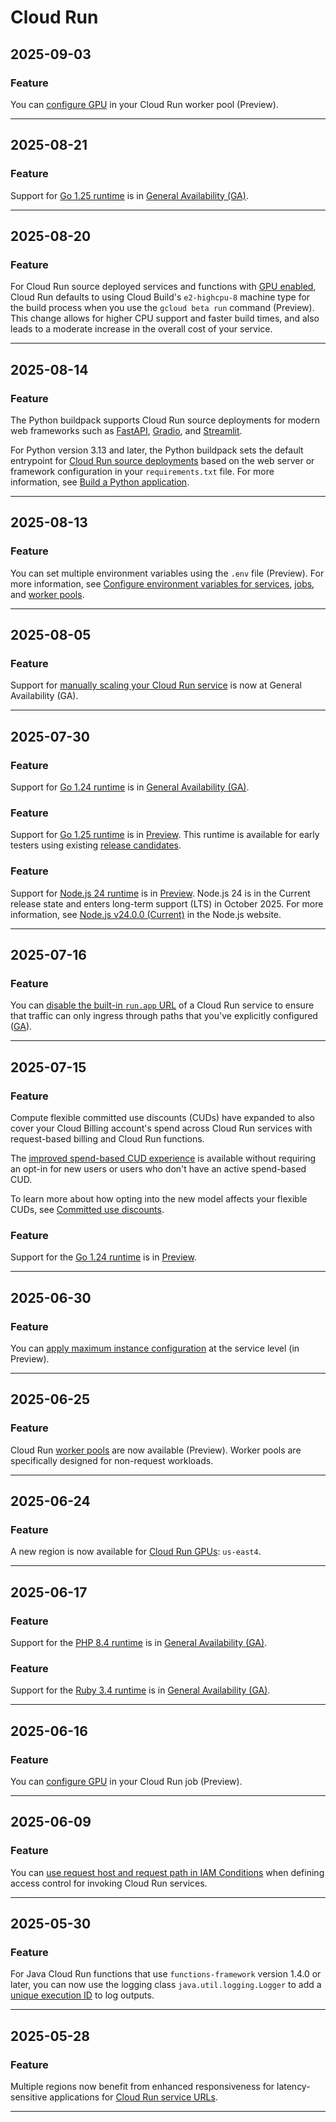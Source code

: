 # Cloud Run

## 2025-09-03

### Feature

You can [configure GPU](https://cloud.google.com/run/docs/configuring/workerpools/gpu) in your Cloud Run worker pool (Preview).

---
## 2025-08-21

### Feature

Support for [Go 1.25 runtime](https://cloud.google.com/run/docs/runtime-support#go) is in [General Availability (GA)](https://cloud.google.com/products?e=48754805&hl=en#product-launch-stages).

---
## 2025-08-20

### Feature

For Cloud Run source deployed services and functions with [GPU enabled](https://cloud.google.com/run/docs/configuring/services/gpu), Cloud Run defaults to using Cloud Build's `e2-highcpu-8` machine type for the build process when you use the `gcloud beta run` command (Preview). This change allows for higher CPU support and faster build times, and also leads to a moderate increase in the overall cost of your service.

---
## 2025-08-14

### Feature

The Python buildpack supports Cloud Run source deployments for modern web frameworks such as [FastAPI](https://cloud.google.com/run/docs/quickstarts/build-and-deploy/deploy-python-fastapi-service.md), [Gradio](https://cloud.google.com/run/docs/quickstarts/build-and-deploy/deploy-python-gradio-service), and [Streamlit](https://cloud.google.com/run/docs/quickstarts/build-and-deploy/deploy-python-streamlit-service).

For Python version 3.13 and later, the Python buildpack sets the default entrypoint for [Cloud Run source deployments](https://cloud.google.com/run/docs/deploying-source-code) based on the web server or framework configuration in your `requirements.txt` file. For more information, see [Build a Python application](https://cloud.google.com/docs/buildpacks/python#entrypoint).

---
## 2025-08-13

### Feature

You can set multiple environment variables using the `.env` file (Preview). For more information, see [Configure environment variables for services](https://cloud.google.com/run/docs/configuring/services/environment-variables.md#set_multiple_environment_variables), [jobs](https://cloud.google.com/run/docs/configuring/jobs/environment-variables.md#set_multiple_environment_variables), and [worker pools](https://cloud.google.com/run/docs/configuring/workerpools/environment-variables.md#set_multiple_environment_variables).

---
## 2025-08-05

### Feature

Support for [manually scaling your Cloud Run service](https://cloud.google.com/run/docs/configuring/services/manual-scaling) is now at General Availability (GA).

---
## 2025-07-30

### Feature

Support for [Go 1.24 runtime](https://cloud.google.com/run/docs/runtime-support#go) is in [General Availability (GA)](https://cloud.google.com/products?e=48754805&hl=en#product-launch-stages).

### Feature

Support for [Go 1.25 runtime](https://cloud.google.com/run/docs/runtime-support#go) is in [Preview](https://cloud.google.com/products?e=48754805&hl=en#product-launch-stages). This runtime is available for early testers using existing [release candidates](https://go.dev/dl/#unstable).

### Feature

Support for [Node.js 24 runtime](https://cloud.google.com/run/docs/runtime-support#node.js) is in [Preview](https://cloud.google.com/products?e=48754805&hl=en#product-launch-stages). Node.js 24 is in the Current release state and enters long-term support (LTS) in October 2025. For more information, see [Node.js v24.0.0 (Current)](https://nodejs.org/en/blog/release/v24.0.0) in the Node.js website.

---
## 2025-07-16

### Feature

You can [disable the built-in `run.app` URL](https://cloud.google.com/run/docs/securing/ingress) of a Cloud Run service to ensure that traffic can only ingress through paths that you've explicitly configured ([GA](https://cloud.google.com/products#product-launch-stages)).

---
## 2025-07-15

### Feature

Compute flexible committed use discounts (CUDs) have expanded to also cover your Cloud Billing account's spend across Cloud Run services with request-based billing and Cloud Run functions.

The [improved spend-based CUD experience](https://cloud.google.com/docs/cuds-multiprice) is available without requiring an opt-in for new users or users who don't have an active spend-based CUD.

To learn more about how opting into the new model affects your flexible CUDs, see [Committed use discounts](https://cloud.google.com/run/cud).

### Feature

Support for the [Go 1.24 runtime](https://cloud.google.com/run/docs/runtime-support#go) is in [Preview](https://cloud.google.com/products?e=48754805&hl=en#product-launch-stages).

---
## 2025-06-30

### Feature

You can [apply maximum instance configuration](https://cloud.google.com/run/docs/configuring/max-instances#service-vs-revision-level) at the service level (in Preview).

---
## 2025-06-25

### Feature

Cloud Run [worker pools](https://cloud.google.com/run/docs/deploy-worker-pools) are now available (Preview). Worker pools are specifically designed for non-request workloads.

---
## 2025-06-24

### Feature

A new region is now available for [Cloud Run GPUs](https://cloud.google.com/run/docs/configuring/services/gpu#supported-regions): `us-east4`.

---
## 2025-06-17

### Feature

Support for the [PHP 8.4 runtime](https://cloud.google.com/run/docs/runtime-support#php) is in [General Availability (GA)](https://cloud.google.com/products/?_gl=1*dplot*_ga*MTM2MDk5MzEzMi4xNzQ1ODg0OTY5*_ga_4LYFWVHBEB*MTc0NjE0MTA3Ny4yMi4xLjE3NDYxNDEwOTYuMC4wLjA.#product-launch-stages).

### Feature

Support for the [Ruby 3.4 runtime](https://cloud.google.com/run/docs/runtime-support#ruby) is in [General Availability (GA)](https://cloud.google.com/products/?_gl=1*dplot*_ga*MTM2MDk5MzEzMi4xNzQ1ODg0OTY5*_ga_4LYFWVHBEB*MTc0NjE0MTA3Ny4yMi4xLjE3NDYxNDEwOTYuMC4wLjA.#product-launch-stages).

---
## 2025-06-16

### Feature

You can [configure GPU](https://cloud.google.com/run/docs/configuring/jobs/gpu) in your Cloud Run job (Preview).

---
## 2025-06-09

### Feature

You can [use request host and request path in IAM Conditions](https://cloud.google.com/run/docs/securing/managing-access#conditions) when defining access control for invoking Cloud Run services.

---
## 2025-05-30

### Feature

For Java Cloud Run functions that use `functions-framework` version 1.4.0 or later, you
can now use the logging class `java.util.logging.Logger` to add a [unique execution
ID](https://cloud.google.com/run/docs/runtimes/java#execution_id) to log outputs.

---
## 2025-05-28

### Feature

Multiple regions now benefit from enhanced responsiveness for latency-sensitive applications for [Cloud Run service URLs](https://cloud.google.com/run/docs/triggering/https-request#url).

---
